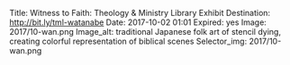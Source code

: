 Title: Witness to Faith: Theology & Ministry Library Exhibit
Destination: http://bit.ly/tml-watanabe
Date: 2017-10-02 01:01
Expired: yes
Image: 2017/10-wan.png
Image_alt: traditional Japanese folk art of stencil dying, creating colorful representation of biblical scenes 
Selector_img: 2017/10-wan.png